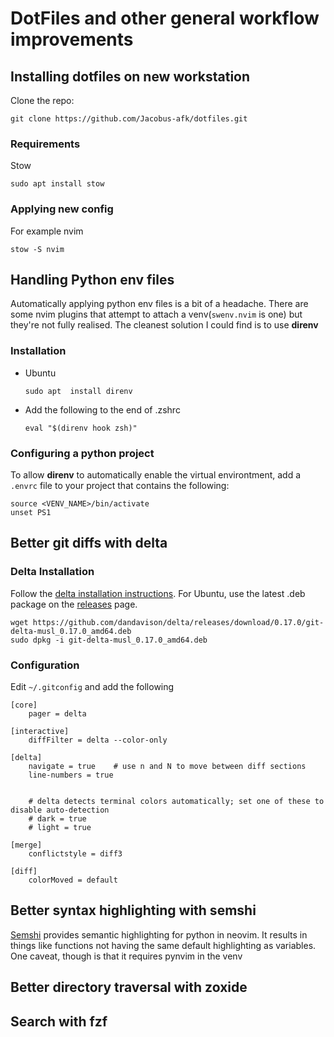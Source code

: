 # DotFiles and other general workflow improvements

## Installing dotfiles on new workstation

Clone the repo:

```shell
git clone https://github.com/Jacobus-afk/dotfiles.git
```

### Requirements

Stow

```shell
sudo apt install stow
```

### Applying new config

For example nvim

```shell
stow -S nvim
```

## Handling Python env files

Automatically applying python env files is a bit of a headache.
There are some nvim plugins that attempt to attach a
venv(`swenv.nvim` is one) but they're not fully realised.
The cleanest solution I could find is to use **direnv**

### Installation

- Ubuntu

  ```shell
  sudo apt  install direnv
  ```

- Add the following to the end of .zshrc

  ```shell
  eval "$(direnv hook zsh)"
  ```

### Configuring a python project

To allow **direnv** to automatically enable the virtual environtment,
add a `.envrc` file to your project that contains the following:

```shell
source <VENV_NAME>/bin/activate
unset PS1
```

## Better git diffs with delta

### Delta Installation

Follow the [delta installation
instructions](https://dandavison.github.io/delta/installation.html). For
Ubuntu, use the latest .deb package on the
[releases](https://github.com/dandavison/delta/releases) page.

```shell
wget https://github.com/dandavison/delta/releases/download/0.17.0/git-delta-musl_0.17.0_amd64.deb
sudo dpkg -i git-delta-musl_0.17.0_amd64.deb
```

### Configuration

Edit `~/.gitconfig` and add the following

```shell
[core]
    pager = delta

[interactive]
    diffFilter = delta --color-only

[delta]
    navigate = true    # use n and N to move between diff sections
    line-numbers = true


    # delta detects terminal colors automatically; set one of these to disable auto-detection
    # dark = true
    # light = true

[merge]
    conflictstyle = diff3

[diff]
    colorMoved = default
```

## Better syntax highlighting with semshi

[Semshi](https://github.com/numirias/semshi) provides semantic highlighting for
python in neovim. It results in things like functions not having the same
default highlighting as variables. One caveat, though is that it requires
pynvim in the venv

## Better directory traversal with zoxide

## Search with fzf
